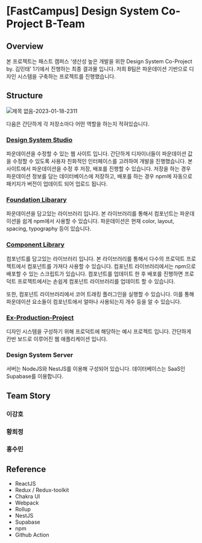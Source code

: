 # [FastCampus] Design System Co-Project B-Team
## Overview
본 프로젝트는 패스트 캠퍼스 ‘생산성 높은 개발을 위한 Design System Co-Project by. 김민태’ 1기에서 진행하는 최종 결과물 입니다. 저희 B팀은 파운데이션 기반으로 디자인 시스템을 구축하는 프로젝트를 진행했습니다.

## Structure

![제목 없음-2023-01-18-2311](https://user-images.githubusercontent.com/76135061/213211211-d1522940-db48-4fc7-9817-d12f42608834.png)

다음은 간단하게 각 저장소마다 어떤 역할을 하는지 적혀있습니다.

### [Design System Studio](https://github.com/team-auspicious/B_Design_System_Studio)
파운데이션을 수정할 수 있는 웹 사이트 입니다. 간단하게 디자이너들이 파운데이션 값을 수정할 수 있도록 사용자 친화적인 인터페이스를 고려하여 개발을 진행했습니다. 본 사이트에서 파운데이션을 수정 후 저장, 배포를 진행할 수 있습니다. 저장을 하는 경우 파운데이션 정보를 담는 데이터베이스에 저장하고, 배포를 하는 경우 npm에 자동으로 패키지가 버전이 업데이트 되어 업로드 됩니다.

### [Foundation Libarary](https://github.com/team-auspicious/B_Foundation_Libarary)
파운데이션을 담고있는 라이브러리 입니다. 본 라이브러리를 통해서 컴포넌트는 파운데이션을 쉽게 npm에서 사용할 수 있습니다. 파운데이션은 현재 color, layout, spacing, typography 등이 있습니다.

### [Component Library](https://github.com/team-auspicious/B_Component_Library)
컴포넌트를 담고있는 라이브러리 입니다. 본 라이브러리를 통해서 다수의 프로덕트 프로젝트에서 컴포넌트를 가져다 사용할 수 있습니다. 컴포넌트 라이브러리에서는 npm으로 배포할 수 있는 스크립트가 있습니다. 컴포넌트를 업데이트 한 후 배포를 진행하면 프로덕트 프로젝트에서는 손쉽게 컴포넌트 라이브러리를 업데이트 할 수 있습니다.

또한, 컴포넌트 라이브러리에서 코어 트래킹 플러그인을 실행할 수 있습니다. 이를 통해 파운데이션 요소들이 컴포넌트에서 얼마나 사용되는지 개수 등을 알 수 있습니다.

### [Ex-Production-Project](https://github.com/team-auspicious/B_Ex-Production-Project)
디자인 시스템을 구성하기 위해 프로덕트에 해당하는 예시 프로젝트 입니다. 간단하게 칸반 보드로 이루어진 웹 애플리케이션 입니다. 

### Design System Server
서버는 NodeJS와 NestJS를 이용해 구성되어 있습니다.  데이터베이스는 SaaS인 Supabase를 이용합니다.

## Team Story

### 이강호
### 황희정
### 홍수민

## Reference
* ReactJS
* Redux / Redux-toolkit
* Chakra UI
* Webpack
* Rollup
* NestJS
* Supabase
* npm
* Github Action
